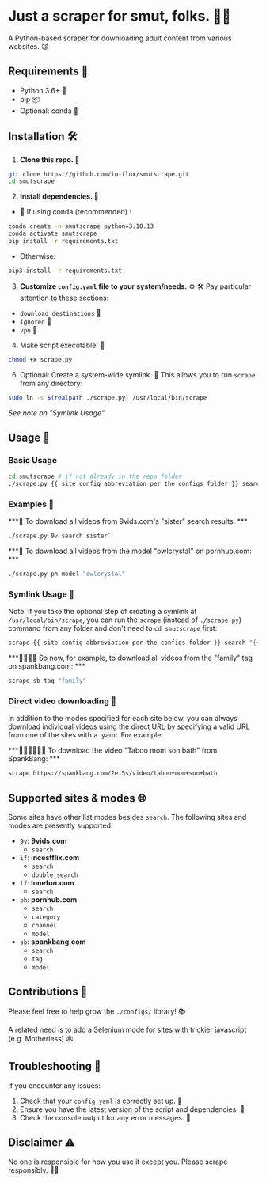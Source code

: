 # Just a scraper for smut, folks. 🍆💦

A Python-based scraper for downloading adult content from various websites. 😈

## Requirements 🧰
- Python 3.6+ 🐍
- pip 📦
- Optional: conda 🐼

## Installation 🛠️
1. **Clone this repo. 📂**

```bash
git clone https://github.com/io-flux/smutscrape.git
cd smutscrape
```

2. **Install dependencies. 🚀**
 - 🐍 If using conda (recommended) :
```bash
conda create -n smutscrape python=3.10.13 
conda activate smutscrape
pip install -r requirements.txt
```

 - Otherwise:
```bash
pip3 install -r requirements.txt
```

3. **Customize `config.yaml` file to your system/needs.** ⚙️
🛠️ Pay particular attention to these sections:
 - `download_destinations` 💾
 - `ignored` 🚫
 - `vpn` 🤫
   
4. Make script executable. 🚀
```bash
chmod +x scrape.py
```

6. Optional: Create a system-wide symlink. 🔗
This allows you to run `scrape` from any directory:
```bash
sudo ln -s $(realpath ./scrape.py) /usr/local/bin/scrape
```
*See note on "Symlink Usage"*

## Usage 🚀
### Basic Usage

```bash
cd smutscrape # if not already in the repo folder
./scrape.py {{ site config abbreviation per the configs folder }} search "{{ query }}"
```

### Examples 🧐
***👧 To download all videos from 9vids.com's "sister" search results: ***

```bash
./scrape.py 9v search sister` 
```


***🦉 To download all videos from the model "owlcrystal" on pornhub.com: ***
```bash
./scrape.py ph model "owlcrystal"
``` 

### Symlink Usage 🔗
Note: if you take the optional step of creating a symlink at `/usr/local/bin/scrape`, you can run the `scrape` (instead of `./scrape.py`) command from any folder and don't need to `cd smutscrape` first: 

```bash
scrape {{ site config abbreviation per the configs folder }} search "{{ query }}"
```

***👨‍👩‍👧‍👦 So now, for example, to download all videos from the "family" tag on spankbang.com: ***
```bash
scrape sb tag "family"
```

### Direct video downloading 🎯

In addition to the modes specified for each site below, you can always download individual videos using the direct URL by specifying a valid URL from one of the sites with a .yaml. For example: 

***🛀🧒🏻💦👩🏻 To download the video "Taboo mom son bath" from SpankBang: ***

```bash
scrape https://spankbang.com/2ei5s/video/taboo+mom+son+bath
```


## Supported sites & modes 🌐
Some sites have other list modes besides `search`. The following sites and modes are presently supported:
- `9v`: **9vids.com**
  * `search`
- `if`: **incestflix.com**
  * `search`
  * `double_search`
- `lf`: **lonefun.com**
  * `search`
- `ph`: **pornhub.com**
  * `search`
  * `category`
  * `channel`
  * `model`
- `sb`: **spankbang.com**
  * `search`
  * `tag`
  * `model`

## Contributions 🤝
Please feel free to help grow the `./configs/` library! 📚

A related need is to add a Selenium mode for sites with trickier javascript (e.g. Motherless) 🕸️

## Troubleshooting 🔧
If you encounter any issues:
1. Check that your `config.yaml` is correctly set up. 📝
2. Ensure you have the latest version of the script and dependencies. 🔄
3. Check the console output for any error messages. 🚨

## Disclaimer ⚠️

No one is responsible for how you use it except you. Please scrape responsibly. 🧠💭

